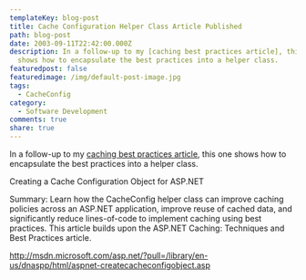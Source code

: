 ```yaml
---
templateKey: blog-post
title: Cache Configuration Helper Class Article Published
path: blog-post
date: 2003-09-11T22:42:00.000Z
description: In a follow-up to my [caching best practices article], this one
  shows how to encapsulate the best practices into a helper class.
featuredpost: false
featuredimage: /img/default-post-image.jpg
tags:
  - CacheConfig
category:
  - Software Development
comments: true
share: true
---
```

<!--StartFragment-->

In a follow-up to my [caching best practices article](http://msdn.microsoft.com/asp.net/default.aspx?pull=/library/en-us/dnaspp/html/aspnet-cachingtechniquesbestpract.asp), this one shows how to encapsulate the best practices into a helper class.

Creating a Cache Configuration Object for ASP.NET

Summary: Learn how the CacheConfig helper class can improve caching policies across an ASP.NET application, improve reuse of cached data, and significantly reduce lines-of-code to implement caching using best practices. This article builds upon the ASP.NET Caching: Techniques and Best Practices article.

<http://msdn.microsoft.com/asp.net/?pull=/library/en-us/dnaspp/html/aspnet-createcacheconfigobject.asp>

<!--EndFragment-->